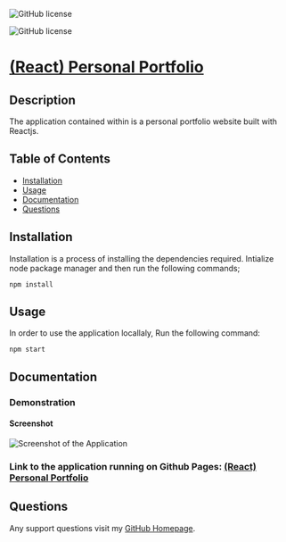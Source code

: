 <p align="center">

![GitHub license](https://img.shields.io/badge/Made%20by-%40Guerrero-green)

![GitHub license](https://img.shields.io/badge/license-MIT-blue.svg)
</p>

# [(React) Personal Portfolio](https://github.com/jos23867/portfolio-react-project)
  
  

## Description

   The application contained within is a personal portfolio website built with Reactjs.

## Table of Contents

* [Installation](##Installation)
* [Usage](##Usage)
* [Documentation](##Documentation)
* [Questions](##Questions)
  
## Installation

Installation is a process of installing the dependencies required.
Intialize node package manager and then run the following commands;  
```script
npm install
```  


## Usage

 In order to use the application locallaly, Run the following command:  
```script
npm start
```  

## Documentation

### Demonstration

#### Screenshot

![Screenshot of the Application](https://drive.google.com/file/d/1BtHSryHyglBmL9SvWnw_WZFN_0IhUXnb/view?usp=sharing)
### Link to the application running on Github Pages: [(React) Personal Portfolio](https://github.com/jos23867/portfolio-react-project)



## Questions  

Any support questions visit my [GitHub Homepage](https://github.com/jos23867/portfolio-react-project).
  

